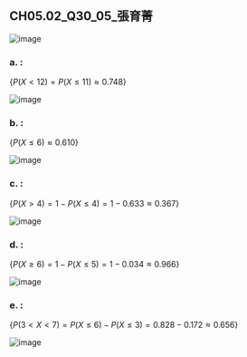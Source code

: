## CH05.02_Q30_05_張育菁 

![image](https://github.com/user-attachments/assets/a6957248-9450-4e23-8094-17ae78080fb8)

### a. :  

$\{
P(X < 12)=
P(X \le 11)
\approx 0.748
\}$

![image](https://github.com/user-attachments/assets/af3098f0-3bde-4771-b40e-712d938f87f0)

### b. :  

$\{
P(X \le 6)
\approx 0.610
\}$

![image](https://github.com/user-attachments/assets/2508f504-ea57-4700-94cc-cb062cbd84fa)


### c. : 

$\{
P(X > 4)=
1-P(X \le 4)=
1-0.633
\approx 0.367
\}$

![image](https://github.com/user-attachments/assets/64b11953-7218-41e6-9a7c-6541645877b5)


### d. : 

$\{
P(X \ge 6)=
1-P(X \le 5)=
1-0.034
\approx 0.966
\}$

![image](https://github.com/user-attachments/assets/eb9d8f2b-03e3-4f69-bbe2-6457b10d1202)


### e. : 

$\{
P(3<X<7)=
P(X \le 6)-P(X \le 3)=
0.828-0.172
\approx 0.656
\}$

![image](https://github.com/user-attachments/assets/2af6a342-a0b0-4afa-95a4-b1809a50c84d)

